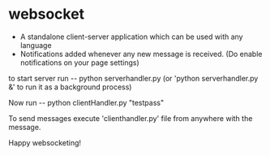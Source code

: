 # websocket
- A standalone client-server application which can be used with any language
- Notifications added whenever any new message is received. (Do enable notifications on your page settings)

to start server run -- python serverhandler.py (or 'python serverhandler.py &'  to run it as a background process)

Now run -- python clientHandler.py "testpass"

To send messages execute 'clienthandler.py' file from anywhere with the message.


Happy websocketing!

